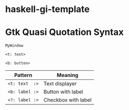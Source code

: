 # haskell-gi-template

# Gtk Quasi Quotation Syntax

```
MyWindow

<t: text>

<b: button>
```

| Pattern        | Meaning             |
|----------------|---------------------|
| `<t: text  :>` | Text displayer      |
| `<b: label :>` | Button with label   |
| `<?: label :>` | Checkbox with label |

